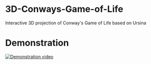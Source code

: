 # 3D-Conways-Game-of-Life
Interactive 3D projection of Conway's Game of Life based on Ursina

# Demonstration
[![Demonstration video](https://i.imgur.com/a/uiO9KOm.png)](https://www.youtube.com/watch?v=UIbxVgc57nY)
